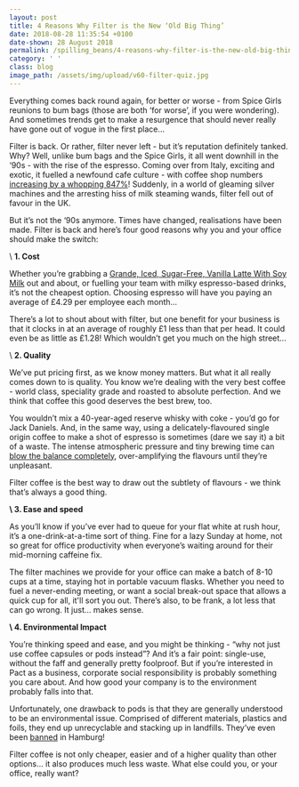 ```yaml
---
layout: post
title: 4 Reasons Why Filter is the New ‘Old Big Thing’
date: 2018-08-28 11:35:54 +0100
date-shown: 28 August 2018
permalink: /spilling_beans/4-reasons-why-filter-is-the-new-old-big-thing
category: ' '
class: blog
image_path: /assets/img/upload/v60-filter-quiz.jpg
---
```

Everything comes back round again, for better or worse - from Spice Girls reunions to bum bags (those are both ‘for worse’, if you were wondering). And sometimes trends get to make a resurgence that should never really have gone out of vogue in the first place…



Filter is back. Or rather, filter never left - but it’s reputation definitely tanked. Why? Well, unlike bum bags and the Spice Girls, it all went downhill in the ‘90s - with the rise of the espresso. Coming over from Italy, exciting and exotic, it fuelled a newfound cafe culture - with coffee shop numbers [increasing by a whopping 847%](https://www.independent.co.uk/life-style/food-and-drink/features/coffee-in-the-uk-how-britain-became-addicted-to-cafe-culture-uk-coffee-week-a6985691.html)! Suddenly, in a world of gleaming silver machines and the arresting hiss of milk steaming wands, filter fell out of favour in the UK.



But it’s not the ‘90s anymore. Times have changed, realisations have been made. Filter is back and here’s four good reasons why you and your office should make the switch:



\    **1. Cost**

Whether you’re grabbing a [Grande, Iced, Sugar-Free, Vanilla Latte With Soy Milk](https://www.huffingtonpost.com/2013/07/30/starbucks-drink-orders_n_3671496.html?guccounter=1) out and about, or fuelling your team with milky espresso-based drinks, it’s not the cheapest option. Choosing espresso will have you paying an average of £4.29 per employee each month...

There’s a lot to shout about with filter, but one benefit for your business is that it clocks in at an average of roughly £1 less than that per head. It could even be as little as £1.28! Which wouldn’t get you much on the high street...



\    **2. Quality**



We’ve put pricing first, as we know money matters. But what it all really comes down to is quality. You know we’re dealing with the very best coffee - world class, speciality grade and roasted to absolute perfection. And we think that coffee this good deserves the best brew, too.

You wouldn’t mix a 40-year-aged reserve whisky with coke - you’d go for Jack Daniels. And, in the same way, using a delicately-flavoured single origin coffee to make a shot of espresso is sometimes (dare we say it) a bit of a waste. The intense atmospheric pressure and tiny brewing time can [blow the balance completely](https://www.forbes.com/consent/?toURL=https://www.forbes.com/sites/lmowery/2017/02/28/heres-why-single-origin-coffee-is-more-expensive-but-worth-your-dollars/#1edeaf3b749e), over-amplifying the flavours until they’re unpleasant.

Filter coffee is the best way to draw out the subtlety of flavours - we think that’s always a good thing.



**\    3. Ease and speed**



As you’ll know if you’ve ever had to queue for your flat white at rush hour, it’s a one-drink-at-a-time sort of thing. Fine for a lazy Sunday at home, not so great for office productivity when everyone’s waiting around for their mid-morning caffeine fix.

The filter machines we provide for your office can make a batch of 8-10 cups at a time, staying hot in portable vacuum flasks. Whether you need to fuel a never-ending meeting, or want a social break-out space that allows a quick cup for all, it'll sort you out. There’s also, to be frank, a lot less that can go wrong. It just… makes sense.



**\    4. Environmental Impact**



You’re thinking speed and ease, and you might be thinking - “why not just use coffee capsules or pods instead”? And it’s a fair point: single-use, without the faff and generally pretty foolproof. But if you’re interested in Pact as a business, corporate social responsibility is probably something you care about. And how good your company is to the environment probably falls into that.

Unfortunately, one drawback to pods is that they are generally understood to be an environmental issue. Comprised of different materials, plastics and foils, they end up unrecyclable and stacking up in landfills. They’ve even been [banned](https://www.bbc.co.uk/news/magazine-35605927) in Hamburg!

Filter coffee is not only cheaper, easier and of a higher quality than other options… it also produces much less waste. What else could you, or your office, really want?
